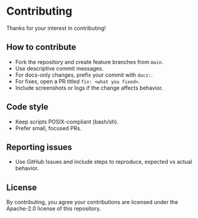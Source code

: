 # Contributing

Thanks for your interest in contributing!

## How to contribute
- Fork the repository and create feature branches from `main`.
- Use descriptive commit messages.
- For docs-only changes, prefix your commit with `docs:`.
- For fixes, open a PR titled `fix: <what you fixed>`.
- Include screenshots or logs if the change affects behavior.

## Code style
- Keep scripts POSIX-compliant (bash/sh).
- Prefer small, focused PRs.

## Reporting issues
- Use GitHub Issues and include steps to reproduce, expected vs actual behavior.

## License
By contributing, you agree your contributions are licensed under the Apache-2.0 license of this repository.
